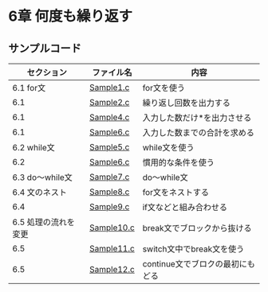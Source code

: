 # 6章 何度も繰り返す
## サンプルコード
| セクション | ファイル名 | 内容 |
| ---      | ---      | ---       |
| 6.1 for文 | [Sample1.c](https://github.com/202408pythonciot/C_lang/blob/main/Lesson_06/Sample/Sample1.c) | for文を使う |
| 6.1 | [Sample2.c](https://github.com/202408pythonciot/C_lang/blob/main/Lesson_06/Sample/Sample2.c) | 繰り返し回数を出力する |
| 6.1 | [Sample4.c](https://github.com/202408pythonciot/C_lang/blob/main/Lesson_06/Sample/Sample3.c) | 入力した数だけ*を出力させる |
| 6.1 | [Sample6.c](https://github.com/202408pythonciot/C_lang/blob/main/Lesson_06/Sample/Sample4.c) | 入力した数までの合計を求める |
| 6.2 while文 | [Sample5.c](https://github.com/202408pythonciot/C_lang/blob/main/Lesson_06/Sample/Sample5.c) | while文を使う |
| 6.2 | [Sample6.c](https://github.com/202408pythonciot/C_lang/blob/main/Lesson_06/Sample/Sample6.c) | 慣用的な条件を使う |
| 6.3 do〜while文 | [Sample7.c](https://github.com/202408pythonciot/C_lang/blob/main/Lesson_06/Sample/Sample7.c) | do〜while文 |
| 6.4 文のネスト | [Sample8.c](https://github.com/202408pythonciot/C_lang/blob/main/Lesson_06/Sample/Sample8.c) | for文をネストする |
| 6.4 | [Sample9.c](https://github.com/202408pythonciot/C_lang/blob/main/Lesson_06/Sample/Sample9.c) | if文などと組み合わせる |
| 6.5 処理の流れを変更 | [Sample10.c](https://github.com/202408pythonciot/C_lang/blob/main/Lesson_06/Sample/Sample10.c) | break文でブロックから抜ける |
| 6.5 | [Sample11.c](https://github.com/202408pythonciot/C_lang/blob/main/Lesson_06/Sample/Sample11.c) | switch文中でbreak文を使う |
| 6.5 | [Sample12.c](https://github.com/202408pythonciot/C_lang/blob/main/Lesson_06/Sample/Sample12.c) | continue文でブロクの最初にもどる |

